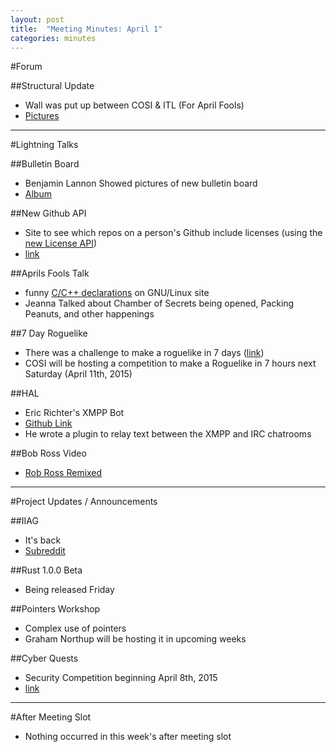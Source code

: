```yaml
---
layout: post
title:  "Meeting Minutes: April 1"
categories: minutes
---
```


#Forum

##Structural Update

- Wall was put up between COSI & ITL (For April Fools)
- [Pictures](http://imgur.com/a/w15SE)

---

#Lightning Talks

##Bulletin Board

- Benjamin Lannon Showed pictures of new bulletin board
- [Album](http://imgur.com/gallery/oYf7H/)

##New Github API

- Site to see which repos on a person's Github include licenses (using the [new License API](https://developer.github.com/v3/licenses/))
- [link](http://put-a-license-on.it/)

##Aprils Fools Talk

- funny [C/C++ declarations](https://www.gnu.org/fun/jokes/declarations.html) on GNU/Linux site
- Jeanna Talked about Chamber of Secrets being opened, Packing Peanuts, and other happenings 

##7 Day Roguelike

- There was a challenge to make a roguelike in 7 days ([link](http://7drl.org/))
- COSI will be hosting a competition to make a Roguelike in 7 hours next Saturday (April 11th, 2015) 

##HAL

- Eric Richter's XMPP Bot
- [Github Link](http://github.com/richteer/halibot)
- He wrote a plugin to relay text between the XMPP and IRC chatrooms 

##Bob Ross Video

- [Rob Ross Remixed](https://www.youtube.com/watch?v=YLO7tCdBVrA)

---

#Project Updates / Announcements

##IIAG

- It's back
- [Subreddit](http://reddit.com/r/iiag) 

##Rust 1.0.0 Beta

- Being released Friday 

##Pointers Workshop

- Complex use of pointers
- Graham Northup will be hosting it in upcoming weeks 

##Cyber Quests

- Security Competition beginning April 8th, 2015
- [link](http://uscc.cyberquests.org/) 

---

#After Meeting Slot

- Nothing occurred in this week's after meeting slot 
